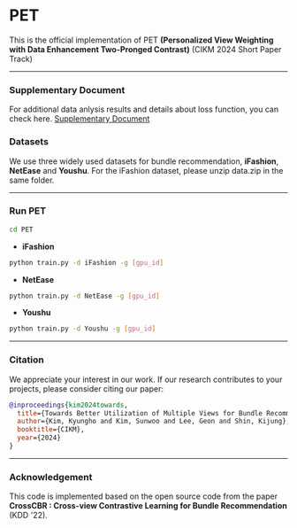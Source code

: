 # PET
This is the official implementation of PET **(Personalized View Weighting with Data Enhancement Two-Pronged Contrast)** 
(CIKM 2024 Short Paper Track) 

---
### Supplementary Document
For additional data anlysis results and details about loss function, you can check here.
[Supplementary Document]([_CIKM24__Bundle_Recommendation__Online_Appendix_.pdf](https://github.com/user-attachments/files/17536030/_CIKM24__Bundle_Recommendation__Online_Appendix_.pdf)
)


### Datasets
We use three widely used datasets for bundle recommendation, **iFashion**, **NetEase** and **Youshu**.
For the iFashion dataset, please unzip data.zip in the same folder.


---
### Run PET
```bash
cd PET
```
* **iFashion**
```bash
python train.py -d iFashion -g [gpu_id]
```
* **NetEase**
```bash
python train.py -d NetEase -g [gpu_id]
```
* **Youshu**
```bash
python train.py -d Youshu -g [gpu_id]   
```
---

### Citation
We appreciate your interest in our work. If our research contributes to your projects, please consider citing our paper:

```bibtex
@inproceedings{kim2024towards,
  title={Towards Better Utilization of Multiple Views for Bundle Recommendation},
  author={Kim, Kyungho and Kim, Sunwoo and Lee, Geon and Shin, Kijung},
  booktitle={CIKM},
  year={2024}
}
```
---
### Acknowledgement
This code is implemented based on the open source code from the paper **CrossCBR : Cross-view Contrastive Learning for Bundle Recommendation** (KDD '22).
